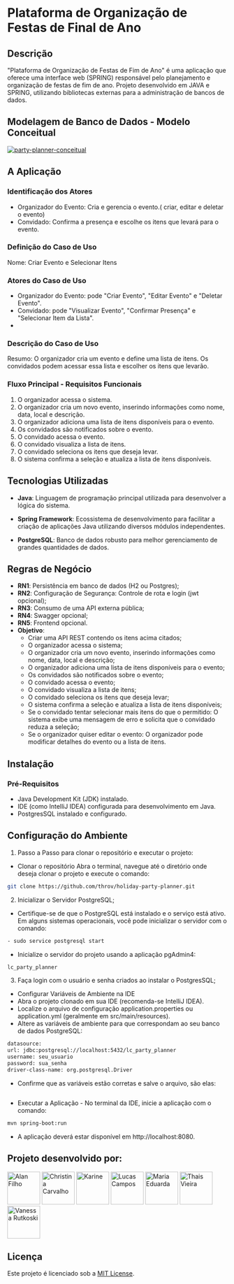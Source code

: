 # Plataforma de Organização de Festas de Final de Ano

## Descrição

"Plataforma de Organização de Festas de Fim de Ano" é uma aplicação que oferece uma interface web (SPRING) responsável pelo planejamento e organização de festas de fim de ano. Projeto desenvolvido em JAVA e SPRING, utilizando bibliotecas externas para a administração de bancos de dados.

## Modelagem de Banco de Dados - Modelo Conceitual

<a href="https://ibb.co/k4Zkz5D"><img src="https://i.ibb.co/2vJmRWM/party-planner-conceitual.png" alt="party-planner-conceitual" border="0" /></a>

## A Aplicação

### Identificação dos Atores

- Organizador do Evento: Cria e gerencia o evento.( criar, editar e deletar o evento)
- Convidado: Confirma a presença e escolhe os itens que levará para o evento.
  
### Definição do Caso de Uso

   Nome: Criar Evento e Selecionar Itens
   
### Atores do Caso de Uso

- Organizador do Evento: pode "Criar Evento", "Editar Evento" e "Deletar Evento". 
- Convidado: pode "Visualizar Evento", "Confirmar Presença" e "Selecionar Item da Lista".
- 
### Descrição do Caso de Uso

   Resumo: O organizador cria um evento e define uma lista de itens. Os convidados podem acessar essa lista e escolher os itens que levarão.
   
### Fluxo Principal - Requisitos Funcionais
   
1. O organizador acessa o sistema.
2. O organizador cria um novo evento, inserindo informações como nome, data, local e descrição.
3. O organizador adiciona uma lista de itens disponíveis para o evento.
4. Os convidados são notificados sobre o evento.
5. O convidado acessa o evento.
6. O convidado visualiza a lista de itens.
7. O convidado seleciona os itens que deseja levar.
8. O sistema confirma a seleção e atualiza a lista de itens disponíveis.

## Tecnologias Utilizadas

- **Java**: Linguagem de programação principal utilizada para desenvolver a lógica do sistema.

- **Spring Framework**: Ecossistema de desenvolvimento para facilitar a criação de aplicações Java utilizando diversos módulos independentes.

- **PostgreSQL**: Banco de dados robusto para melhor gerenciamento de grandes quantidades de dados.

## Regras de Negócio

- **RN1**: Persistência em banco de dados (H2 ou Postgres);
- **RN2**: Configuração de Segurança: Controle de rota e login (jwt opcional);
- **RN3**: Consumo de uma API externa pública;
- **RN4**: Swagger opcional;
- **RN5**: Frontend opcional.
- **Objetivo**:
    - Criar uma API REST contendo os itens acima citados;
    - O organizador acessa o sistema;
    - O organizador cria um novo evento, inserindo informações como nome, data, local e descrição;
    - O organizador adiciona uma lista de itens disponíveis para o evento;
    - Os convidados são notificados sobre o evento;
    - O convidado acessa o evento;
    - O convidado visualiza a lista de itens;
    - O convidado seleciona os itens que deseja levar;
    - O sistema confirma a seleção e atualiza a lista de itens disponíveis;
    - Se o convidado tentar selecionar mais itens do que o permitido: O sistema exibe uma mensagem de erro e solicita que o convidado reduza a seleção;
    - Se o organizador quiser editar o evento: O organizador pode modificar detalhes do evento ou a lista de itens.

## Instalação

### Pré-Requisitos

- Java Development Kit (JDK) instalado.
- IDE (como IntelliJ IDEA) configurada para desenvolvimento em Java.
- PostgresSQL instalado e configurado.

## Configuração do Ambiente

1. Passo a Passo para clonar o repositório e executar o projeto:
  - Clonar o repositório Abra o terminal, navegue até o diretório onde deseja clonar o projeto e execute o comando:
   ``` bash
   git clone https://github.com/throv/holiday-party-planner.git
   ```
2. Inicializar o Servidor PostgreSQL;
  - Certifique-se de que o PostgreSQL está instalado e o serviço está ativo. Em alguns sistemas operacionais, você pode inicializar o servidor com o comando:
   ``` bash
   - sudo service postgresql start
   ```
  - Inicialize o servidor do projeto usando a aplicação pgAdmin4:
   ``` bash
   lc_party_planner
   ``` 
3. Faça login com o usuário e senha criados ao instalar o PostgresSQL;
  - Configurar Variáveis de Ambiente na IDE
  - Abra o projeto clonado em sua IDE (recomenda-se IntelliJ IDEA).
  - Localize o arquivo de configuração application.properties ou application.yml (geralmente em src/main/resources).
  - Altere as variáveis de ambiente para que correspondam ao seu banco de dados PostgreSQL:
   ``` bash
   datasource:
   url: jdbc:postgresql://localhost:5432/lc_party_planner
   username: seu_usuario
   password: sua_senha
   driver-class-name: org.postgresql.Driver
   ``` 
  - Confirme que as variáveis estão corretas e salve o arquivo, são elas:
   ``` bash
   ```
  - Executar a Aplicação - No terminal da IDE, inicie a aplicação com o comando:
   ``` bash
   mvn spring-boot:run
   ```
  - A aplicação deverá estar disponível em http://localhost:8080.

## Projeto desenvolvido por:

[<img alt="Alan Filho" height="75px" src="https://avatars.githubusercontent.com/u/125782386?v=4" width="75px"/>](https://github.com/oalleeN)
[<img alt="Christina Carvalho" height="75px" src="https://avatars.githubusercontent.com/u/175761726?v=4" width="75px"/>](https://github.com/ChristinaC-dev)
[<img alt="Karine" height="75px" src="https://avatars.githubusercontent.com/u/138794780?v=4" width="75px"/>](https://github.com/Kahmori)
[<img alt="Lucas Campos" height="75px" src="https://avatars.githubusercontent.com/u/161725621?v=4" width="75px"/>](https://github.com/lucascodebr20)
[<img alt="Maria Eduarda" height="75px" src="https://avatars.githubusercontent.com/u/134453107?v=4" width="75px"/>](https://github.com/mariaemrqs)
[<img alt="Thais Vieira" height="75px" src="https://avatars.githubusercontent.com/u/104239787?v=4" width="75px"/>](https://github.com/throv)
[<img alt="Vanessa Rutkoski" height="75px" src="https://avatars.githubusercontent.com/u/98660246?v=4" width="75px"/>](https://github.com/nessartk)


## **Licença**

Este projeto é licenciado sob a [MIT License](LICENSE).
